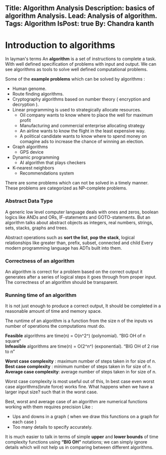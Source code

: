 Title: Algorithm Analysis
Description: basics of algorithm Analysis.
Lead: Analysis of algorithm.
Tags: Algorithm
IsPost: true
By: Chandra kanth
---

# Introduction to algorithms

In layman's terms An **algorithm** is a set of instructions to complete a task. With well defined specification of problems with input and output.
We can see algorithms as tools to solve well defined computational problems. 

Some of the **example problems** which can be solved by algorithms :
* Human genome.
* Route finding algorithms.
* Cryptography algorithms based on number theory ( encryption and decryption ).
* Linear programming is used to strategically allocate resources.
  * Oil company wants to know where to place the well for maximum profit
  * Manufacturing and commercial enterprise allocating strategy
  * An airline wants to know the flight in the least expensive way.
  * A political candidate wants to know where to spend money on comagine ads to increase the chance of winning an election.
* Graph algorithms
  * GPS device
* Dynamic programming
  * AI algorithm that plays checkers
* K-nearest neighbors
  * Recommendations system


There are some problems which can not be solved in a timely manner. These problems are categorized as NP-complete problems.

### Abstract Data Type 

A generic low level computer language deals with ones and zeros, boolean logics like ANDs and ORs, IF-statements and GOTO-statements. But an algorithm talks about abstract objects as integers, real numbers, strings, sets, stacks, graphs and trees.

Abstract operations such as **sort the list**, **pop the stack**, logical relationships like greater than, prefix, subset, connected and child 
Every modern programming language  has ADTs built into them. 

### Correctness of an algorithm 

An algorithm is correct for a problem based on the correct output it generates after a series of logical steps it goes through from proper input. The correctness of an algorithm should be transparent.

### Running time of an algorithm


It is not just enough to produce a correct output, It should be completed in a reasonable amount of time and memory space. 

The runtime of an algorithm is a function from the size n of the inputs vs number of operations the computations must do. 

**Feasible** algorithms are time(n) = O(n^2^)  (polynomial).  “BIG OH of n square“  
**Infeasible** algorithms are time(n) =  O(2^n^) (exponential). “BIG OH of 2 rise to n”  


<script src="https://cdn.jsdelivr.net/npm/chart.js@3.5.1/dist/chart.min.js"></script>

<div style="min-heigh:600; min-width:900">
  <canvas id="myChart" width="400" height="400"></canvas>
</div>

<script>
var ctx = document.getElementById('myChart').getContext('2d');


const worstCase = [1,60,70,80,90,100];
const averageCase = [1,40,50,60,70];
const bestCase = [1,10,20,30,40];


// http://stackoverflow.com/questions/962802#962890
function shuffle(array) {
  var tmp, current, top = array.length;
  if(top) while(--top) {
    current = Math.floor(Math.random() * (top + 1));
    tmp = array[current];
    array[current] = array[top];
    array[top] = tmp;
  }
  return array;
}

const data = {
  labels: [1,2,3,4,5,6],
  datasets: [{
    label: 'Worst Case',
    data: worstCase,
    fill: false,
    borderColor: 'rgb(75, 192, 192)',
      tension: 0.4
  },
  {
    label: 'Average Case',
    data: averageCase,
    fill: false,
    borderColor: '#f67019',
      tension: 0.4
  },
  {
    label: 'Best Case',
    data: bestCase,
    fill: false,
    borderColor: '#8549ba',
      tension: 0.4
  }]
};

const config = {
  responsive: true,
  type: 'line',
  data: data,
  options: {
    responsive: true,
    plugins: {
      title: {
        display: true,
        text: 'Algorithm Analysis'
      },
    },
    interaction: {
      intersect: false,
    },
    scales: {
      x: {
        display: true,
        title: {
          display: true,
          text: "Input N"
        },
        suggestedMin: -10,
        suggestedMax: 200
      },
      y: {
        display: true,
        title: {
          display: true,
          text: 'Number Of Operations'
        },
        suggestedMin: -10,
        suggestedMax: 110
      }
    }
  }
};

var myChart = new Chart(ctx, config);


</script>


**Worst case complexity** : maximum number of steps taken in for size of n.  
**Best case complexity** : minimum number of steps taken in for size of n.  
**Average case complexity**: average number of steps taken in for size of n.  

Worst case complexity is most useful out of this, In best case even worst case algorithms(brute force)  works fine. What happens when we have a larger input size? such that in the worst case.


Best, worst and average case of an algorithm are numerical functions working with them requires precision  Like :
* Ups and downs in a graph ( when we draw this functions on a graph for each case )
* Too many details to specify accurately.

It is much easier to talk in terms of simple **upper** and **lower bounds** of time complexity functions using **“BIG OH”** notations; we can simply ignore details which will not help us in comparing between different algorithms.
